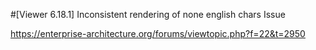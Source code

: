 
#[Viewer 6.18.1] Inconsistent rendering of none english chars Issue

https://enterprise-architecture.org/forums/viewtopic.php?f=22&t=2950
